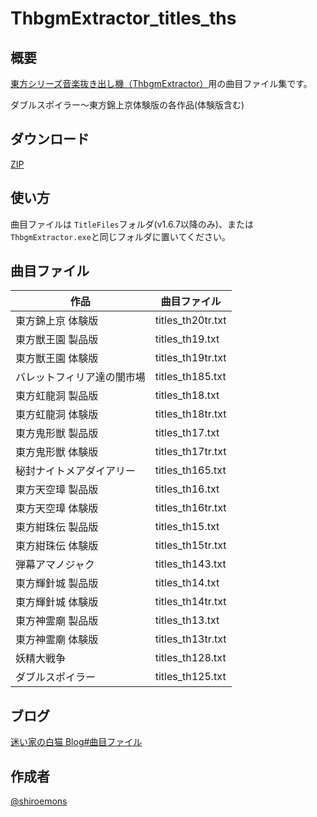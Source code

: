 # ThbgmExtractor_titles_ths

## 概要

[東方シリーズ音楽抜き出し機（ThbgmExtractor）](https://smdn.jp/works/tools/ThbgmExtractor/)用の曲目ファイル集です。

ダブルスポイラー〜東方錦上京体験版の各作品(体験版含む)

## ダウンロード

[ZIP](https://github.com/shiroemons/ThbgmExtractor_titles_ths/archive/refs/heads/main.zip)

## 使い方

曲目ファイルは `TitleFiles`フォルダ(v1.6.7以降のみ)、または`ThbgmExtractor.exe`と同じフォルダに置いてください。

## 曲目ファイル

作品|曲目ファイル
--|--
東方錦上京 体験版|titles_th20tr.txt
東方獣王園 製品版|titles_th19.txt
東方獣王園 体験版|titles_th19tr.txt
バレットフィリア達の闇市場|titles_th185.txt
東方虹龍洞 製品版|titles_th18.txt
東方虹龍洞 体験版|titles_th18tr.txt
東方鬼形獣 製品版|titles_th17.txt
東方鬼形獣 体験版|titles_th17tr.txt
秘封ナイトメアダイアリー|titles_th165.txt
東方天空璋 製品版|titles_th16.txt
東方天空璋 体験版|titles_th16tr.txt
東方紺珠伝 製品版|titles_th15.txt
東方紺珠伝 体験版|titles_th15tr.txt
弾幕アマノジャク|titles_th143.txt
東方輝針城 製品版|titles_th14.txt
東方輝針城 体験版|titles_th14tr.txt
東方神霊廟 製品版|titles_th13.txt
東方神霊廟 体験版|titles_th13tr.txt
妖精大戦争|titles_th128.txt
ダブルスポイラー|titles_th125.txt

## ブログ

[迷い家の白猫 Blog#曲目ファイル](https://mayoiga-shiro.blogspot.com/search/label/%E6%9B%B2%E7%9B%AE%E3%83%95%E3%82%A1%E3%82%A4%E3%83%AB)

## 作成者

[@shiroemons](https://twitter.com/shiroemons)
